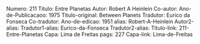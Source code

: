 Numero: 211
Titulo: Entre Planetas
Autor: Robert A Heinlein
Co-autor: 
Ano-de-Publicacaoo: 1975
Titulo-original: Between Planets
Tradutor: Eurico da Fonseca
Co-tradutor: 
Ano-de-edicao: 1951
alias: Robert-A-Heinlein
Autor2-alias: 
Tradutor1-alias: Eurico-da-Fonseca
Tradutor2-alias: 
Titulo-link: 211-Entre-Planetas
Capa: Lima de Freitas
pags: 227
Capa-link: Lima-de-Freitas